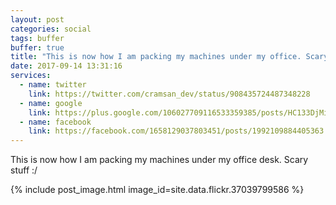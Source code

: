 ```yaml
---
layout: post
categories: social
tags: buffer
buffer: true
title: "This is now how I am packing my machines under my office. Scary stuff :/"
date: 2017-09-14 13:31:16
services: 
  - name: twitter
    link: https://twitter.com/cramsan_dev/status/908435724487348228
  - name: google
    link: https://plus.google.com/106027709116533359385/posts/HC133DjMixv
  - name: facebook
    link: https://facebook.com/1658129037803451/posts/1992109884405363
---
```


This is now how I am packing my machines under my office desk. Scary stuff :/

{% include post_image.html image_id=site.data.flickr.37039799586 %}
